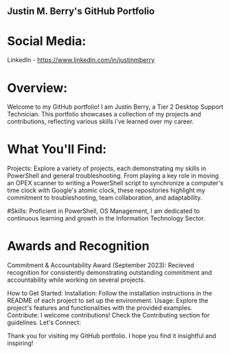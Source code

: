 ## Justin M. Berry's GitHub Portfolio

# Social Media:
LinkedIn - https://www.linkedin.com/in/justinmberry

# Overview:
Welcome to my GitHub portfolio! I am Justin Berry, a Tier 2 Desktop Support Technician. This portfolio showcases a collection of my projects and contributions, reflecting various skills i've learned over my career.

# What You'll Find:
Projects: Explore a variety of projects, each demonstrating my skills in PowerShell and general troubleshooting. From playing a key role in moving an OPEX scanner to writing a PowerShell script to synchronize a computer's time clock with Google's atomic clock, these repositories highlight my commitment to troubleshooting, team collaboration, and adaptability.

#Skills: Proficient in PowerShell, OS Management, I am dedicated to continuous learning and growth in the Information Technology Sector.

# Awards and Recognition
Commitment & Accountability Award (September 2023): Recieved recognition for consistently demonstrating outstanding commitment and accountability while working on several projects.

How to Get Started:
Installation: Follow the installation instructions in the README of each project to set up the environment.
Usage: Explore the project's features and functionalities with the provided examples.
Contribute: I welcome contributions! Check the Contributing section for guidelines.
Let's Connect:


Thank you for visiting my GitHub portfolio. I hope you find it insightful and inspiring!
